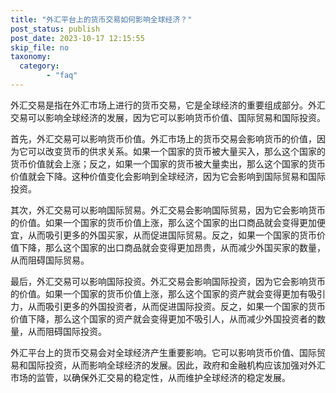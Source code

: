 ```yaml
---
title: "外汇平台上的货币交易如何影响全球经济？"
post_status: publish
post_date: 2023-10-17 12:15:55
skip_file: no
taxonomy:
  category:
        - "faq"
---
```


外汇交易是指在外汇市场上进行的货币交易，它是全球经济的重要组成部分。外汇交易可以影响全球经济的发展，因为它可以影响货币价值、国际贸易和国际投资。

首先，外汇交易可以影响货币价值。外汇市场上的货币交易会影响货币的价值，因为它可以改变货币的供求关系。如果一个国家的货币被大量买入，那么这个国家的货币价值就会上涨；反之，如果一个国家的货币被大量卖出，那么这个国家的货币价值就会下降。这种价值变化会影响到全球经济，因为它会影响到国际贸易和国际投资。

其次，外汇交易可以影响国际贸易。外汇交易会影响国际贸易，因为它会影响货币的价值。如果一个国家的货币价值上涨，那么这个国家的出口商品就会变得更加便宜，从而吸引更多的外国买家，从而促进国际贸易。反之，如果一个国家的货币价值下降，那么这个国家的出口商品就会变得更加昂贵，从而减少外国买家的数量，从而阻碍国际贸易。

最后，外汇交易可以影响国际投资。外汇交易会影响国际投资，因为它会影响货币的价值。如果一个国家的货币价值上涨，那么这个国家的资产就会变得更加有吸引力，从而吸引更多的外国投资者，从而促进国际投资。反之，如果一个国家的货币价值下降，那么这个国家的资产就会变得更加不吸引人，从而减少外国投资者的数量，从而阻碍国际投资。

外汇平台上的货币交易会对全球经济产生重要影响。它可以影响货币价值、国际贸易和国际投资，从而影响全球经济的发展。因此，政府和金融机构应该加强对外汇市场的监管，以确保外汇交易的稳定性，从而维护全球经济的稳定发展。
